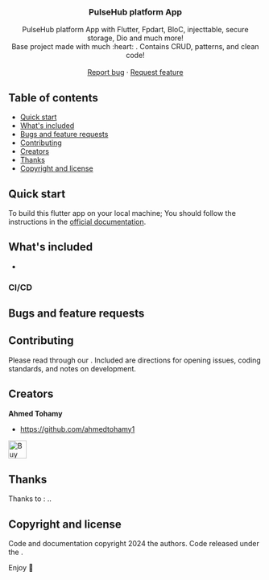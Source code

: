<p align="center">


  <h3 align="center">PulseHub platform App</h3>

  <p align="center">
    PulseHub platform App with Flutter, Fpdart, BloC, injecttable, secure storage, Dio and much more!
    <br>
    Base project made with much  :heart: . Contains CRUD, patterns, and clean code!
    <br>
    <br>
    <a href="https://github.com/ahmedtohamy1/PulseHub/issues/new">Report bug</a>
    ·
    <a href="https://github.com/ahmedtohamy1/PulseHub/issues/new">Request feature</a>
  </p>
</p>

## Table of contents

- [Quick start](#quick-start)
- [What's included](#whats-included)
- [Bugs and feature requests](#bugs-and-feature-requests)
- [Contributing](#contributing)
- [Creators](#creators)
- [Thanks](#thanks)
- [Copyright and license](#copyright-and-license)

## Quick start

To build this flutter app on your local machine; You should follow the instructions in the [official documentation](https://flutter.io/docs/get-started/install).

## What's included


* <PlaceHolder>


### CI/CD

<PlaceHolder>

## Bugs and feature requests

<PlaceHolder>

## Contributing

Please read through our <PlaceHolder>. Included are directions for opening issues, coding standards, and notes on development.


## Creators

**Ahmed Tohamy**

- <https://github.com/ahmedtohamy1>

<a href='https://paypal.me/ahmedtohamy1' target='_blank'><img height='36' style='border:0px;height:36px;' src='https://az743702.vo.msecnd.net/cdn/kofi4.png?v=0' border='0' alt='Buy Me a Coffee' /></a>

## Thanks

Thanks to <PlaceHolder>:
..

## Copyright and license

Code and documentation copyright 2024 the authors. Code released under the <PlaceHolder>.

Enjoy :metal:
